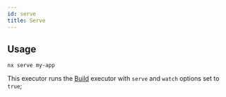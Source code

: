 ```yaml
---
id: serve
title: Serve
---
```


## Usage

```
nx serve my-app
```

This executor runs the [Build](build) executor with `serve` and `watch` options set to `true`;
